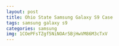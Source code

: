 ```yaml
---
layout: post
title: Ohio State Samsung Galaxy S9 Case
tags: samsung galaxy s9
categories: samsung
img: 1COePFsTZgf5NiNOAr5BjHwVM86M3cTxV
---
```

